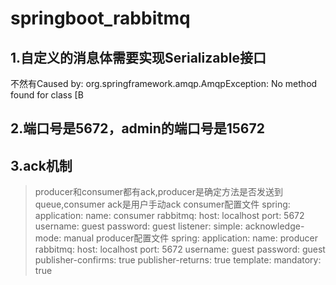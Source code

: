 # springboot_rabbitmq
## 1.自定义的消息体需要实现Serializable接口
不然有Caused by: org.springframework.amqp.AmqpException: No method found for class [B
## 2.端口号是5672，admin的端口号是15672
## 3.ack机制
> producer和consumer都有ack,producer是确定方法是否发送到queue,consumer ack是用户手动ack
consumer配置文件
spring:
  application:
    name: consumer
  rabbitmq:
    host: localhost
    port: 5672
    username: guest
    password: guest
    listener:
      simple:
        acknowledge-mode: manual
producer配置文件
spring:
  application:
    name: producer
  rabbitmq:
    host: localhost
    port: 5672
    username: guest
    password: guest
    publisher-confirms: true
    publisher-returns: true
    template:
      mandatory: true
        
